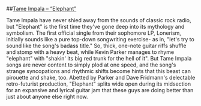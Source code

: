 ##[Tame Impala – &ldquo;Elephant&rdquo;](/posts/hello)

Tame Impala have never shied away from the sounds of classic rock radio, but "Elephant" is the first time they've gone deep into its mythology and symbolism. The first official single from their sophomore LP, Lonerism, initially sounds like a pure top-down songwriting exercise- as in, "let's try to sound like the song's badass title." So, <span class="soundcite soundcite-loaded soundcite-play" data-url="http://media.knightlab.com/soundcite/tame-impala_elephant.mp3" data-start="1" data-end="4820">thick, one-note guitar riffs</span> shuffle and stomp with a heavy beat, while Kevin Parker manages to rhyme "elephant" with "shakin' its big red trunk for the hell of it". But Tame Impala songs are never content to simply plod at one speed, and the song's strange syncopations and rhythmic shifts become hints that this beast can pirouette and shake, too. Abetted by Parker and Dave Fridmann's delectable retro-futurist production, "Elephant" splits wide open during its midsection for an expansive and lyrical guitar jam that these guys are doing better than just about anyone else right now.